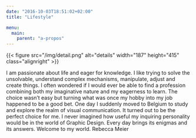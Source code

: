 ```yaml
---
date: "2016-10-03T18:51:02+02:00"
title: "Lifestyle"

menu:
  main:
    parent: "a-propos"
---
```


{{< figure src="/img/detail.png" alt="details" width="187" height="415" class="alignright" >}}

I am passionate about life and eager for knowledge. I like trying to solve the unsolvable, understand complex mechanisms, manipulate, adjust and create things. I often wondered if I would ever be able to find a profession combining both my imaginative nature and my eagerness to learn. The choice wasn’t easy but turning what was once my hobby into my job happened to be a good bet. One day I suddenly moved to Belgium to study and explore the realm of visual communication. It turned out to be the perfect choice for me. I never imagined how useful my inquiring personality would be in the world of Graphic Design. Every day brings its enigmas and its answers. Welcome to my world. Rebecca Meier

